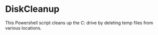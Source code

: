# DiskCleanup
This Powershell script cleans up the C: drive by deleting temp files from various locations.

